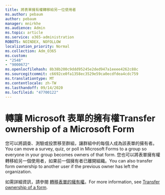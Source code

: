 ```yaml
---
title: 將表單擁有權轉移給另一位使用者
ms.author: pebaum
author: pebaum
manager: mnirkhe
ms.audience: Admin
ms.topic: article
ms.service: o365-administration
ROBOTS: NOINDEX, NOFOLLOW
localization_priority: Normal
ms.collection: Adm_O365
ms.custom:
- "2548"
- "9000672"
ms.openlocfilehash: 8b38b200c9ddd95245e2ded947a1eeee4262c88c
ms.sourcegitcommit: c6692ce0fa1358ec3529e59ca0ecdfdea4cdc759
ms.translationtype: MT
ms.contentlocale: zh-TW
ms.lasthandoff: 09/14/2020
ms.locfileid: "47700122"
---
```

# <a name="transfer-ownership-of-a-microsoft-form"></a><span data-ttu-id="146a2-102">轉讓 Microsoft 表單的擁有權</span><span class="sxs-lookup"><span data-stu-id="146a2-102">Transfer ownership of a Microsoft Form</span></span>

<span data-ttu-id="146a2-103">您可以將調查、測驗或投票移至群組，讓群組中的每個人成為該表單的擁有者。</span><span class="sxs-lookup"><span data-stu-id="146a2-103">You can move a survey, quiz, or poll in Microsoft Forms to a group so everyone in your group becomes owners of that form.</span></span> <span data-ttu-id="146a2-104">您也可以將表單擁有權轉移給另一個使用者，如果前一個擁有者已離開組織。</span><span class="sxs-lookup"><span data-stu-id="146a2-104">You can also transfer form ownership to another user if the previous owner has left the organization.</span></span>

<span data-ttu-id="146a2-105">如需詳細資訊，請參閱 [轉移表單的擁有權](https://support.office.com/article/Transfer-ownership-of-a-form-921a6361-a4e5-44ea-bce9-c4ed63aa54b4)。</span><span class="sxs-lookup"><span data-stu-id="146a2-105">For more information, see [Transfer ownership of a form](https://support.office.com/article/Transfer-ownership-of-a-form-921a6361-a4e5-44ea-bce9-c4ed63aa54b4).</span></span>